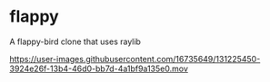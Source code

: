 # flappy
A flappy-bird clone that uses raylib



https://user-images.githubusercontent.com/16735649/131225450-3924e26f-13b4-46d0-bb7d-4a1bf9a135e0.mov



